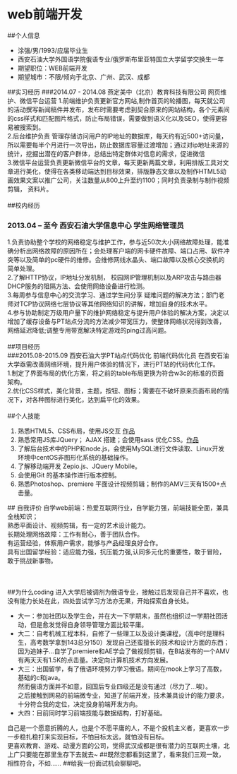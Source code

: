 # web前端开发
##个人信息
<ul>
		<li>涂强/男/1993/应届毕业生</li>
		<li>西安石油大学外国语学院俄语专业/俄罗斯布里亚特国立大学留学交换生一年</li>
		<li>期望职位：WEB前端开发</li>
		<li>期望城市：不限/倾向于北京、广州、武汉、成都</li>
</ul>

##实习经历
###2014.07 - 2014.08  燕定美中（北京）教育科技有限公司  网页维护、微信平台运营
1.前端维护负责更新官方网站,制作首页的轮播图，每天就公司的活动撰写新闻稿件并发布，发布时需要考虑到契合原来的网站结构，各个元素间的css样式和匹配图片格式，防止布局错误，需要做到语义化以及SEO，使得更容易被搜索到。<br>
2.后台维护负责 管理存储访问用户的IP地址的数据库，每天约有近500+访问量，所以需要每半个月进行一次导出，防止数据库容量过渡增加；通过对ip地址来源的统计，挖掘出潜在的客户群体，总结出特定群体对信息的需求，促进微信<br>
3.微信平台运营负责更新微信平台的文章，每天更新两篇文章，利用排版工具对文章进行美化，使得在各类移动端达到目标效果，排版静态文章以及制作HTML5动画效果文案以推广公司，关注数量从800上升至约1100；同时负责录制与制作视频剪辑， 资料片。<br>
<br>
##校内经历
### 2013.04 – 至今  西安石油大学信息中心	学生网络管理员
1.负责协助整个学校的网络稳定与维护工作，参与近50次大小网络故障处理，能准确分析出网络故障的原因所在；会处理客户端的网卡硬件故障、端口占用、软件冲突等以及简单的pc硬件的维修。会维修网线水晶头、端口故障以及核心交换机的简单处理。<br>
2.了解HTTP协议，IP地址分发机制，  校园网IP管理机制以及ARP攻击与路由器DHCP服务的阻隔方法、会使用网络设备进行检测。<br>
3.每周参与信息中心的交流学习、通过学生间分享 疑难问题的解决方法；部门老师对TCP协议网络七层协议等其他网络知识的讲解，增加自身的技术水平。<br>
4.参与协助制定万级用户量下的维护网络稳定与提升用户体验的解决方案，决定以增加了缓存设备与PT站点分流的方法减少带宽压力，使整体网络状况得到改善，网络延迟降低;调整专用带宽解决特定游戏的ping过高问题。<br>
<br>
##项目经历	
###2015.08-2015.09	西安石油大学PT站点代码优化	前端代码优化员
在西安石油大学亟需改善网络环境，提升用户体验的情况下，进行PT站的代码优化工作。<br>
1.制定了界面布局的优化方案，将之前的table布局更换为符合w3c的标准的页面架构。<br>
2.优化CSS样式，美化背景，主题，按钮、图标；需要在不破坏原来页面布局的情况下，对各种图标进行美化，达到扁平化的效果。<br>
<br>
##个人技能
<ol>
		<li>熟悉HTML5、CSS布局，使用JS交互  <a href="https://youlitu.github.io/Project/javaScriptFor12/javascriptFor12-index.html">作品</a></li>
		<li>熟悉常用JS库JQuery； AJAX 搭建；会使用sass 优化CSS。<a href="https://youlitu.github.io/">作品</a></li>
		<li>了解后台技术中的PHP和node.js，会使用MySQL进行文件读取、Linux开发环境中centOS非图形化系统的基础操作。</li>
		<li>了解移动端开发 Zepio.js、JQuery Mobile。</li>
		<li>会使用Git 的基本操作进行版本控制。</li>
		<li>熟悉Photoshop、premiere 平面设计视频剪辑；制作的AMV三天有1500+点击量。</li>
</ol>
## 自我评价	
自学web前端：热爱互联网行业，自学能力强，前端技能全面，兼具全栈知识；<br>
熟悉平面设计、视频剪辑，有一定的艺术设计能力。<br>
长期处理网络故障：工作有耐心，善于团队合作。<br>
有运营经验，体察用户需求，能够与产品经理良好合作。<br>
具有出国留学经验：适应能力强，抗压能力强,认同多元化的重要性，敢于冒险，敢于挑战新事物。<br>
<br><br><br>
##为什么coding
进入大学后被调剂为俄语专业，接触过后发现自己并不喜欢，也没有能力长处在此，四处尝试学习方法亦无果，开始探索自身长处。
	<ul>
		<li>大一：参加社团以及学生会，并在大一下学期末，虽然也组织过一学期社团活动，但是愈发觉得自身领导管理方面比较平庸。</li>
		<li>大二：自考机械工程本科，自修了一些理工以及设计类课程，（高中时是理科生，高考数学拿到143总分150）发现自己还蛮擅长的技术和设计方面的东西；<br>因为追妹子...自学了premiere和AE学会了做视频剪辑，在B站发布的一个AMV有两天天有1.5K的点击量。决定向计算机技术方向发展。</li>
		<li>大三：出国留学，有了俄语环境努力学习俄语。期间在mook上学习了高数，基础的c和java。<br>然而俄语方面并不如意，回国后专业四级还是没有通过（尽力了...唉）。<br>之后接触到网易的前端微专业，知道了前端开发，技术兼具设计的能力要求，十分符合我的定位，决定投身前端开发方向。</li>
		<li>大四：目前同时学习前端技能与数据结构，打好基础。</li>
	</ul>

自己是一个愿意折腾的人，也是个不愿平庸的人，不是个投机主义者，更喜欢一步一步稳扎稳打来实现目标，不怕目标太远，就怕没有目标。
<br>更喜欢教育、游戏、动漫方面的公司，觉得武汉成都是很有潜力的互联网土壤，北上广只要能在那里生存下去就去~
##既然您都看到这里了，看来我们三观一致，相性符合，不如……
##给我一份面试机会聊聊吧。
